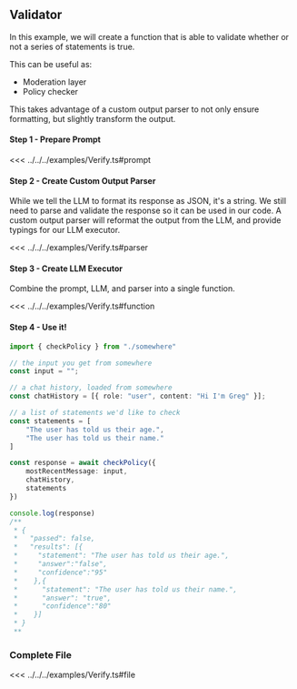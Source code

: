 ## Validator

In this example, we will create a function that is able to validate whether or not a series of statements is true.

This can be useful as:

- Moderation layer
- Policy checker

This takes advantage of a custom output parser to not only ensure formatting, but slightly transform the output.

#### Step 1 - Prepare Prompt

<<< ../../../examples/Verify.ts#prompt

#### Step 2 - Create Custom Output Parser

While we tell the LLM to format its response as JSON, it's a string. We still need to parse and validate the response so it can be used in our code. A custom output parser will reformat the output from the LLM, and provide typings for our LLM executor.

<<< ../../../examples/Verify.ts#parser

#### Step 3 - Create LLM Executor

Combine the prompt, LLM, and parser into a single function.

<<< ../../../examples/Verify.ts#function

#### Step 4 - Use it!

```ts
import { checkPolicy } from "./somewhere"

// the input you get from somewhere
const input = "";

// a chat history, loaded from somewhere
const chatHistory = [{ role: "user", content: "Hi I'm Greg" }];

// a list of statements we'd like to check
const statements = [
    "The user has told us their age.",
    "The user has told us their name."
]

const response = await checkPolicy({
    mostRecentMessage: input,
    chatHistory,
    statements
})

console.log(response)
/**
 * {
 *   "passed": false,
 *   "results": [{
 *     "statement": "The user has told us their age.",
 *     "answer":"false",
 *     "confidence":"95"
 *    },{
 *      "statement": "The user has told us their name.",
 *      "answer": "true",
 *      "confidence":"80"
 *    }]
 * }
 **
```

### Complete File

<<< ../../../examples/Verify.ts#file
